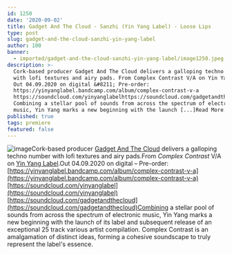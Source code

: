 ```yaml
---
id: 1250
date: '2020-09-02'
title: Gadget And The Cloud - Sanzhi (Yin Yang Label) - Loose Lips
type: post
slug: gadget-and-the-cloud-sanzhi-yin-yang-label
author: 100
banner:
  - imported/gadget-and-the-cloud-sanzhi-yin-yang-label/image1250.jpeg
description: >-
  Cork-based producer Gadget And The Cloud delivers a galloping techno number
  with lofi textures and airy pads. From Complex Contrast V/A on Yin Yang Label.
  Out 04.09.2020 on digital &#8211; Pre-order:
  https://yinyanglabel.bandcamp.com/album/complex-contrast-v-a
  https://soundcloud.com/yinyanglabelhttps://soundcloud.com/gadgetandthecloud
  Combining a stellar pool of sounds from across the spectrum of electronic
  music, Yin Yang marks a new beginning with the launch [...]Read More...
published: true
tags: premiere
featured: false
---
```

![image](../imported/gadget-and-the-cloud-sanzhi-yin-yang-label/image1250.jpeg)Cork-based producer [Gadget And The Cloud](https://gadgetandthecloud.bandcamp.com/music) delivers a galloping techno number with lofi textures and airy pads.From _Complex Contrast_ V/A on [Yin Yang Label](https://yinyanglabel.bandcamp.com/).Out 04.09.2020 on digital – Pre-order: [https://yinyanglabel.bandcamp.com/album/complex-contrast-v-a](https://yinyanglabel.bandcamp.com/album/complex-contrast-v-a)[https://soundcloud.com/yinyanglabel](https://soundcloud.com/yinyanglabel)  
[https://soundcloud.com/gadgetandthecloud](https://soundcloud.com/gadgetandthecloud)Combining a stellar pool of sounds from across the spectrum of electronic music, Yin Yang marks a new beginning with the launch of its label and subsequent release of an exceptional 25 track various artist compilation. Complex Contrast is an amalgamation of distinct ideas, forming a cohesive soundscape to truly represent the label's essence.